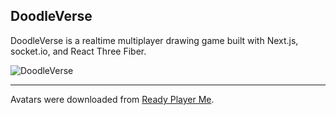 ## DoodleVerse

DoodleVerse is a realtime multiplayer drawing game built with Next.js, socket.io, and React Three Fiber.

![DoodleVerse](https://i.imgur.com/bhhjAee.png)

---

Avatars were downloaded from [Ready Player Me](https://readyplayer.me/).
